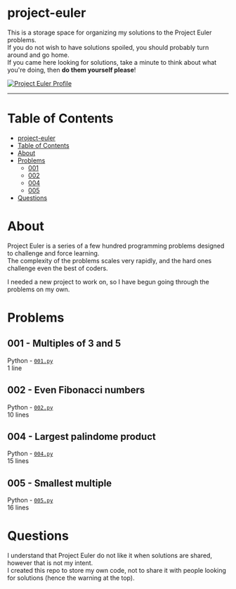 # project-euler
This is a storage space for organizing my solutions to the Project Euler problems.<br>
If you do not wish to have solutions spoiled, you should probably turn around and go home.<br>
If you came here looking for solutions, take a minute to think about what you're doing, then **do them yourself please**!

[![Project Euler Profile](https://projecteuler.net/profile/r1vermont.png)](#)

--------------------

# Table of Contents

  - [project-euler](#project-euler)
  - [Table of Contents](#table-of-contents)
  - [About](#about)
  - [Problems](#problems)
    - [001](#001---multiples-of-3-and-5)
    - [002](#002---even-fibonacci-numbers)
    - [004](#004---largest-palindrome-product)
    - [005](#005---smallest-multiple)
  - [Questions](#questions)

# About
Project Euler is a series of a few hundred programming problems designed to challenge and force learning.<br>
The complexity of the problems scales very rapidly, and the hard ones challenge even the best of coders.

I needed a new project to work on, so I have begun going through the problems on my own.<br>


# Problems

## 001 - Multiples of 3 and 5
Python - [`001.py`](https://github.com/rivermont/project-euler/blob/master/solutions/001.py)<br>
1 line

## 002 - Even Fibonacci numbers
Python - [`002.py`](https://github.com/rivermont/project-euler/blob/master/solutions/002.py)<br>
10 lines

## 004 - Largest palindome product
Python - [`004.py`](https://github.com/rivermont/project-euler/blob/master/solutions/004.py)<br>
15 lines

## 005 - Smallest multiple
Python - [`005.py`](https://github.com/rivermont/project-euler/blob/master/solutions/005.py)<br>
16 lines


# Questions
I understand that Project Euler do not like it when solutions are shared, however that is not my intent.<br>
I created this repo to store my own code, not to share it with people looking for solutions (hence the warning at the top).<br>
